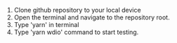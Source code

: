 1. Clone github repository to your local device
2. Open the terminal and navigate to the repository root.
3. Type 'yarn' in terminal
4. Type 'yarn wdio' command to start testing.
